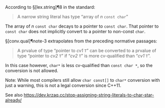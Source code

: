 According to §[lex.string]¶8 in the standard:

> A narrow string literal has type “array of *n* `const char`”

The array of *n* `const char` decays to a pointer to `const char`. That pointer to `const char` does not implicitly convert to a pointer to non-const `char`.

§[conv.qual]¶note-3 extrapolates from the preceding normative passages:

> A prvalue of type “pointer to *cv1* `T`” can be converted to a prvalue of type “pointer to *cv2* `T`” if “*cv2* `T`” is more cv-qualified than “*cv1* `T`”.

In this case however, `char*` is less cv-qualified than `const char *`, so the conversion is not allowed.

Note: While most compilers still allow `char const[]` to `char*` conversion with just a warning, this is not a legal conversion since C++11.

See also <https://dev.krzaq.cc/stop-assigning-string-literals-to-char-star-already/>